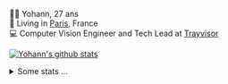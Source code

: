 <p>
  👨🏻 <bold>Yohann</bold>, 27 ans<br/>
  💼 Living in <a href="https://www.google.com/maps?q=paris">Paris</a>, France<br/>
  💻 Computer Vision Engineer and Tech Lead at <a href="https://trayvisor.com/">Trayvisor</a><br/>
</p>

<a href="https://github.com/anuraghazra/github-readme-stats"><img align="center" src="https://github-readme-stats-go94hl40s-yohann84l.vercel.app//api?username=yohann84L&show_icons=true&include_all_commits=true" alt="Yohann's github stats" /> </a>


<details>
  <summary>Some stats ...</summary><br/>
  

<!--START_SECTION:waka-->
![Code Time](http://img.shields.io/badge/Code%20Time-980%20hrs%2026%20mins-blue)

![Profile Views](http://img.shields.io/badge/Profile%20Views-0-blue)

**🐱 My GitHub Data** 

> 📦 440.7 kB Used in GitHub's Storage 
 > 
> 🏆 68 Contributions in the Year 2024
 > 
> 🚫 Not Opted to Hire
 > 
> 📜 24 Public Repositories 
 > 
> 🔑 21 Private Repositories 
 > 
**I'm an Early 🐤** 

```text
🌞 Morning                16240 commits       ████████░░░░░░░░░░░░░░░░░   30.31 % 
🌆 Daytime                30973 commits       ██████████████░░░░░░░░░░░   57.81 % 
🌃 Evening                6199 commits        ███░░░░░░░░░░░░░░░░░░░░░░   11.57 % 
🌙 Night                  163 commits         ░░░░░░░░░░░░░░░░░░░░░░░░░   00.30 % 
```
📅 **I'm Most Productive on Wednesday** 

```text
Monday                   10303 commits       █████░░░░░░░░░░░░░░░░░░░░   19.23 % 
Tuesday                  9882 commits        █████░░░░░░░░░░░░░░░░░░░░   18.45 % 
Wednesday                11600 commits       █████░░░░░░░░░░░░░░░░░░░░   21.65 % 
Thursday                 11139 commits       █████░░░░░░░░░░░░░░░░░░░░   20.79 % 
Friday                   9845 commits        █████░░░░░░░░░░░░░░░░░░░░   18.38 % 
Saturday                 309 commits         ░░░░░░░░░░░░░░░░░░░░░░░░░   00.58 % 
Sunday                   497 commits         ░░░░░░░░░░░░░░░░░░░░░░░░░   00.93 % 
```


📊 **This Week I Spent My Time On** 

```text
🕑︎ Time Zone: Europe/Paris

💬 Programming Languages: 
Python                   8 hrs 36 mins       ██████████░░░░░░░░░░░░░░░   41.82 % 
YAML                     8 hrs 33 mins       ██████████░░░░░░░░░░░░░░░   41.60 % 
Jupyter                  1 hr 25 mins        ██░░░░░░░░░░░░░░░░░░░░░░░   06.89 % 
SQL                      22 mins             ░░░░░░░░░░░░░░░░░░░░░░░░░   01.81 % 
Text                     22 mins             ░░░░░░░░░░░░░░░░░░░░░░░░░   01.80 % 

🔥 Editors: 
PyCharm                  20 hrs 4 mins       ████████████████████████░   97.56 % 
VS Code                  16 mins             ░░░░░░░░░░░░░░░░░░░░░░░░░   01.34 % 
WebStorm                 13 mins             ░░░░░░░░░░░░░░░░░░░░░░░░░   01.10 % 

💻 Operating System: 
Mac                      20 hrs 34 mins      █████████████████████████   100.00 % 
```

**I Mostly Code in Python** 

```text
Python                   23 repos            █████████████░░░░░░░░░░░░   53.49 % 
Jupyter Notebook         5 repos             ███░░░░░░░░░░░░░░░░░░░░░░   11.63 % 
JavaScript               3 repos             ██░░░░░░░░░░░░░░░░░░░░░░░   06.98 % 
HTML                     2 repos             █░░░░░░░░░░░░░░░░░░░░░░░░   04.65 % 
Shell                    1 repo              █░░░░░░░░░░░░░░░░░░░░░░░░   02.33 % 
```




 Last Updated on 16/01/2024 00:30:16 UTC
<!--END_SECTION:waka-->
